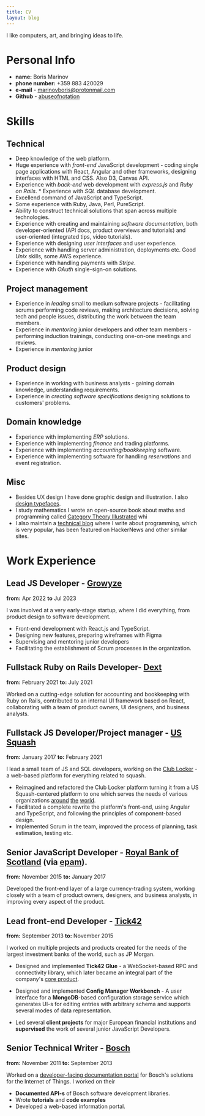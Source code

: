 ```yaml
---
title: CV
layout: blog
---
```


I like computers, art, and bringing ideas to life.

Personal Info
==

* **name:** Boris Marinov
* **phone number:**  +359 883 420029 
* **e-mail** - [marinovboris@protonmail.com](mailto:marinovboris@protonmail.com)
* **Github** - [abuseofnotation](https://github.com/abuseofnotation)

Skills
===

Technical
---
* Deep knowledge of the web platform.
* Huge experience with *front-end* JavaScript development - coding single page applications with React, Angular and other frameworks, designing interfaces with HTML and CSS. Also D3, Canvas API. 
* Experience with *back-end* web development with *express.js* and *Ruby on Rails*. * Experience with *SQL* database development.
* Excellend command of JavaScript and TypeScript.
* Some experience with Ruby, Java, Perl, PureScript.
* Ability to construct technical solutions that span across multiple technologies.
* Experience with creating and maintaining *software documentation*, both developer-oriented (API docs, product overviews and tutorials) and user-oriented (integrated tips, video tutorials).
* Experience with designing *user interfaces* and user experience.
* Experience with handling server administration, deployments etc. Good *Unix* skills, some AWS experience.
* Experience with handling payments with *Stripe*. 
* Experience with *OAuth* single-sign-on solutions.


Project management
---

* Experience in *leading* small to medium software projects - facilitating scrums performing code reviews, making architecture decisions, solving tech and people issues, distributing the work between the team members.
* Experience in *mentoring* junior developers and other team members - performing induction trainings, conducting one-on-one meetings and reviews.
*  Experience in *mentoring* junior

Product design
---
* Experience in working with business analysts - gaining domain knowledge, understanding requirements.
* Experience in *creating software specifications* designing solutions to customers' problems.

Domain knowledge
---

* Experience with implementing *ERP* solutions.
* Experience with implementing *finance* and trading platforms.
* Experience with implementing *accounting/bookkeeping* software.
* Experience with implementing software for handling *reservations* and event registration.

Misc
----
 
* Besides UX design I have done graphic design and illustration. I also [design typefaces](https://www.behance.net/evolutionfonts/).
* I study mathematics I wrote an open-source book about maths and programming called [Category Theory Illustrated](abuseofnotation.github.io/category-theory-illustrated/) whi
* I also maintain a [technical blog](https://abuseofnotation.github.io/blog/) where I write about programming, which is very popular, has been featured on HackerNews and other similar sites.

Work Experience
==

Lead JS Developer - [Growyze](https://www.growyze.com/)
--
**from:** Apr 2022
**to** Jul 2023

I was involved at a very early-stage startup, where I did everything, from product design to software development.

- Front-end development with React.js and TypeScript.
- Designing new features, preparing wireframes with Figma
- Supervising and mentoring junior developers
- Facilitating the establishment of Scrum processes in the organization. 

Fullstack Ruby on Rails Developer- [Dext](https://dext.com/)
--
**from:** February 2021
**to:**  July 2021

Worked on a cutting-edge solution for accounting and bookkeeping with Ruby on Rails, contributed to an internal UI framework based on React, collaborating with a team of product owners, UI designers, and business analysts.

Fullstack JS Developer/Project manager - [US Squash](https://www.ussquash.org/)
--
**from:** January 2017
**to:** February 2021

I lead a small team of JS and SQL developers, working on the [Club Locker](https://about.clublocker.com/) - a web-based platform for everything related to squash. 

* Reimagined and refactored the Club Locker platform turning it from a US Squash-centered platform to one which serves the needs of various organizations [around](https://clublocker.com/ngbs/10000) [the](https://clublocker.com/ngbs/9999) [world](https://clublocker.com/ngbs/10142).
* Facilitated a complete rewrite the platform's front-end, using Angular and TypeScript, and following the principles of component-based design.
* Implemented Scrum in the team, improved the process of planning, task estimation, testing etc.

Senior JavaScript Developer - [Royal Bank of Scotland](http://personal.rbs.co.uk/) (via [epam](https://www.epam.com/)).
--
**from:** November 2015
**to:** January 2017

Developed the front-end layer of a large currency-trading system, working closely with a team of product owners, designers, and business analysts, in improving every aspect of the product. 

Lead front-end Developer - [Tick42](http://tick42.com/)
--
**from:** September 2013 
**to:** November 2015

I worked on multiple projects and products created for the needs of the largest investment banks of the world, such as JP Morgan.

* Designed and implemented **Tick42 Glue** - a WebSocket-based RPC and connectivity library, which later became an integral part of the company's [core product](https://glue42.com/).

* Designed and implemented **Config Manager Workbench** - A user interface for a **MongoDB**-based configuration storage service which generates UI-s for editing entries with arbitrary schema and supports several modes of data representation. 
* Led several **client projects** for major European financial institutions and **supervised** the work of several junior JavaScript Developers.

Senior Technical Writer - [Bosch](https://www.bosch-si.com/iot-platform/iot-platform/gateway/software.html)
--

**from:** November 2011 
**to:** September 2013 

Worked on a [developer-facing documentation portal](http://documentation.bosch-si.com/iot/SDK/v8.2/SDK_mBS/getting_started/stepbystep.html) for Bosch's solutions for the Internet of Things. I worked on their 

* **Documented API-s** of Bosch software development libraries.
* Wrote **tutorials**  and **code examples** 
* Developed a web-based information portal.
